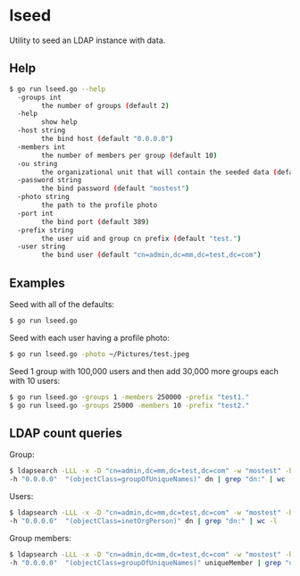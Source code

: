 # lseed

Utility to seed an LDAP instance with data.

## Help

```bash
$ go run lseed.go --help
  -groups int
    	the number of groups (default 2)
  -help
    	show help
  -host string
    	the bind host (default "0.0.0.0")
  -members int
    	the number of members per group (default 10)
  -ou string
    	the organizational unit that will contain the seeded data (default "ou=loadtest,dc=mm,dc=test,dc=com")
  -password string
    	the bind password (default "mostest")
  -photo string
    	the path to the profile photo
  -port int
    	the bind port (default 389)
  -prefix string
    	the user uid and group cn prefix (default "test.")
  -user string
    	the bind user (default "cn=admin,dc=mm,dc=test,dc=com")
```

## Examples

Seed with all of the defaults:

```bash
$ go run lseed.go
```

Seed with each user having a profile photo:

```bash
$ go run lseed.go -photo ~/Pictures/test.jpeg
```

Seed 1 group with 100,000 users and then add 30,000 more groups each with 10 users:

```bash
$ go run lseed.go -groups 1 -members 250000 -prefix "test1."
$ go run lseed.go -groups 25000 -members 10 -prefix "test2."
```

## LDAP count queries

Group:

```bash
$ ldapsearch -LLL -x -D "cn=admin,dc=mm,dc=test,dc=com" -w "mostest" -b "dc=mm,dc=test,dc=com" \
-h "0.0.0.0"  "(objectClass=groupOfUniqueNames)" dn | grep "dn:" | wc -l
```

Users:

```bash
$ ldapsearch -LLL -x -D "cn=admin,dc=mm,dc=test,dc=com" -w "mostest" -b "dc=mm,dc=test,dc=com" \
-h "0.0.0.0"  "(objectClass=inetOrgPerson)" dn | grep "dn:" | wc -l
```

Group members:

```bash
$ ldapsearch -LLL -x -D "cn=admin,dc=mm,dc=test,dc=com" -w "mostest" -b "dc=mm,dc=test,dc=com" \
-h "0.0.0.0"  "(objectClass=groupOfUniqueNames)" uniqueMember | grep "uniqueMember:" | wc -l
```